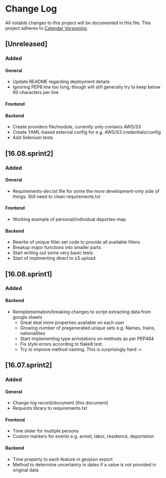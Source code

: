 # Change Log
All notable changes to this project will be documented in this file.
This project adheres to [Calendar Versioning](http://semver.org/).

## [Unreleased]
### Added
#### General
- Update README regarding deployment details
- Ignoring PEP8 line too long, though will still generally try to keep below 80 characters per line
#### Frontend
#### Backend
- Create providers file/module, currently only contains AWS/S3
- Create YAML-based external config for e.g. AWS/S3 credentials/config
- Add Selenium tests

## [16.08.sprint2]
### Added
#### General
- Requirements-dev.txt file for some the more development-only side of things. Still need to clean requirements.txt
#### Frontend
- Working example of personal/individual deportee map
#### Backend
- Rewrite of unique filter set code to provide all available filters
- Breakup major functions into smaller parts
- Start writing out some very basic tests
- Start of implmenting direct to s3 upload

## [16.08.sprint1]
### Added
#### Backend
- Reimplementation/breaking changes to script extracting data from google sheets
  - Great deal more properties available on each user
  - Growing number of pregenerated unique sets e.g. Names, trains, nationalities
  - Start implementing type annotations on methods as per PEP484
  - Fix style errors according to flake8 test.
  - Try to improve method naming. This is surprisingly hard :<

## [16.07.sprint2]
### Added
#### General
- Change log record/document (this document)
- Requests library to requirements.txt
#### Frontend
- Time slider for multiple persons
- Custom markers for events e.g. arrest, labor, residence, deportation
#### Backend
- Time property to each feature in geojson export
- Method to determine uncertainty in dates if a value is not provided in original data

